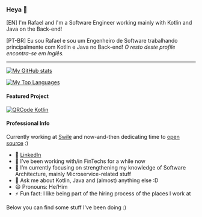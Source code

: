 ### Heya 👋

[EN] I'm Rafael and I'm a Software Engineer working mainly with Kotlin and Java on the Back-end!

[PT-BR] Eu sou Rafael e sou um Engenheiro de Software trabalhando principalmente com Kotlin e Java no Back-end! _O resto deste profile encontra-se em Inglês._

-------------------

[![My GitHub stats](https://github-readme-stats.vercel.app/api?username=g0dkar&hide=issues,contribs&count_private=true&show_icons=true&theme=dark&hide_border=true)](https://github.com/anuraghazra/github-readme-stats)

[![My Top Languages](https://github-readme-stats.vercel.app/api/top-langs/?username=g0dkar&hide=javascript,html,css,tex&theme=dark&hide_border=true)](https://github.com/anuraghazra/github-readme-stats)

#### Featured Project

[![QRCode Kotlin](https://github-readme-stats.vercel.app/api/pin/?username=g0dkar&repo=qrcode-kotlin&theme=dark&hide_border=true)](https://github.com/g0dkar/qrcode-kotlin)

#### Professional Info

Currently working at [Swile](https://www.swile.co) and now-and-then dedicating time to [open source](https://qrcodekotlin.com) :)

- 👀 [LinkedIn](https://rafaelmadureiralins.com.br)
- 🔭 I’ve been working with/in FinTechs for a while now
- 🌱 I’m currently focusing on strengthening my knowledge of Software Architecture, mainly Microservice-related stuff
- 💬 Ask me about Kotlin, Java and (almost) anything else :D
- 😄 Pronouns: He/Him
- ⚡ Fun fact: I like being part of the hiring process of the places I work at

Below you can find some stuff I've been doing :)

